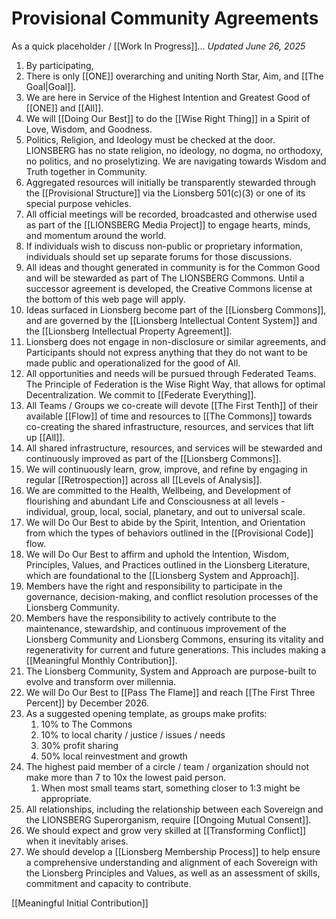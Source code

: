 # Provisional Community Agreements
As a quick placeholder / [[Work In Progress]]... 
*Updated June 26, 2025*

1. By participating, 
2. There is only [[ONE]] overarching and uniting North Star, Aim, and [[The Goal|Goal]].  
3. We are here in Service of the Highest Intention and Greatest Good of [[ONE]] and [[All]].  
4. We will [[Doing Our Best]] to do the [[Wise Right Thing]] in a Spirit of Love, Wisdom, and Goodness.  
5. Politics, Religion, and Ideology must be checked at the door. LIONSBERG has no state religion, no ideology, no dogma, no orthodoxy, no politics, and no proselytizing. We are navigating towards Wisdom and Truth together in Community.  
6. Aggregated resources will initially be transparently stewarded through the [[Provisional Structure]] via the Lionsberg 501(c)(3) or one of its special purpose vehicles.   
7. All official meetings will be recorded, broadcasted and otherwise used as part of the [[LIONSBERG Media Project]] to engage hearts, minds, and momentum around the world.  
8. If individuals wish to discuss non-public or proprietary information, individuals should set up separate forums for those discussions. 
9. All ideas and thought generated in community is for the Common Good and will be stewarded as part of The LIONSBERG Commons. Until a successor agreement is developed, the Creative Commons license at the bottom of this web page will apply.  
10. Ideas surfaced in Lionsberg become part of the [[Lionsberg Commons]], and are governed by the [[Lionsberg Intellectual Content System]] and the [[Lionsberg Intellectual Property Agreement]]. 
11. Lionsberg does not engage in non-disclosure or similar agreements, and Participants should not express anything that they do not want to be made public and operationalized for the good of All.
12. All opportunities and needs will be pursued through Federated Teams. The Principle of Federation is the Wise Right Way, that allows for optimal Decentralization. We commit to [[Federate Everything]].   
13. All Teams / Groups we co-create will devote [[The First Tenth]] of their available [[Flow]] of time and resources to [[The Commons]] towards co-creating the shared infrastructure, resources, and services that lift up [[All]].  
14. All shared infrastructure, resources, and services will be stewarded and continuously improved as part of the [[Lionsberg Commons]].  
15. We will continuously learn, grow, improve, and refine by engaging in regular [[Retrospection]] across all [[Levels of Analysis]].  
16. We are committed to the Health, Wellbeing, and Development of flourishing and abundant Life and Consciousness at all levels - individual, group, local, social, planetary, and out to universal scale.  
17. We will Do Our Best to abide by the Spirit, Intention, and Orientation from which the types of behaviors outlined in the [[Provisional Code]] flow.  
18. We will Do Our Best to affirm and uphold the Intention, Wisdom, Principles, Values, and Practices outlined in the Lionsberg Literature, which are foundational to the [[Lionsberg System and Approach]].  
19. Members have the right and responsibility to participate in the governance, decision-making, and conflict resolution processes of the Lionsberg Community.
20. Members have the responsibility to actively contribute to the maintenance, stewardship, and continuous improvement of the Lionsberg Community and Lionsberg Commons, ensuring its vitality and regenerativity for current and future generations. This includes making a [[Meaningful Monthly Contribution]].  
21. The Lionsberg Community, System and Approach are purpose-built to evolve and transform over millennia.  
22. We will Do Our Best to [[Pass The Flame]] and reach [[The First Three Percent]] by December 2026.  
23. As a suggested opening template, as groups make profits: 
	1. 10% to The Commons  
	2. 10% to local charity / justice / issues / needs  
	3. 30% profit sharing  
	4. 50% local reinvestment and growth  
24. The highest paid member of a circle / team / organization should not make more than 7 to 10x the lowest paid person.  
	1. When most small teams start, something closer to 1:3 might be appropriate.  
25. All relationships, including the relationship between each Sovereign and the LIONSBERG Superorganism, require [[Ongoing Mutual Consent]].  
26. We should expect and grow very skilled at [[Transforming Conflict]] when it inevitably arises. 
27. We should develop a [[Lionsberg Membership Process]] to help ensure a comprehensive understanding and alignment of each Sovereign with the Lionsberg Principles and Values, as well as an assessment of skills, commitment and capacity to contribute.  

[[Meaningful Initial Contribution]]  
